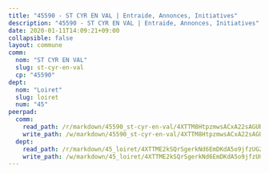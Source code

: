 ```yaml
---
title: "45590 - ST CYR EN VAL | Entraide, Annonces, Initiatives"
description: "45590 - ST CYR EN VAL | Entraide, Annonces, Initiatives"
date: 2020-01-11T14:09:21+09:00
collapsible: false
layout: commune
comm:
  nom: "ST CYR EN VAL"
  slug: st-cyr-en-val
  cp: "45590"
dept:
  nom: "Loiret"
  slug: loiret
  num: "45"
peerpad:
  comm:
    read_path: /r/markdown/45590_st-cyr-en-val/4XTTM8HtpzmwsACxA22sAGURZFhLJP5Kc6keWwcMQJnkEW1X9
    write_path: /w/markdown/45590_st-cyr-en-val/4XTTM8HtpzmwsACxA22sAGURZFhLJP5Kc6keWwcMQJnkEW1X9-K3TgUsEoeN5uY4AJ9b8e9S8ofZ5SSYyX828kCAZETA8LaHDndS8vdh5Ppkj2TNkinJG33r1VFXKFF4BfbwapYBir8w5xdkppgr1S3VrTkPdSG8TbC8ibdWt3spX4UwczBpijJzPd
  dept:
    read_path: /r/markdown/45_loiret/4XTTME2kSQrSgerkNd6EmDKdA5o9jfzUG2SAG8C2qVYb3YXN4
    write_path: /w/markdown/45_loiret/4XTTME2kSQrSgerkNd6EmDKdA5o9jfzUG2SAG8C2qVYb3YXN4-K3TgULpEDoP6p5UphGUnEGQQDb2AQTj81Z2trE1ZVsdtBZSXUbkVLE9oEias3DdMz5vmgxRH8ErfnuyVj2VYfJxxhBMoq5ZxQCDrb2jTVFkww5uEThgDKwT8pF9LfJGTpqNraKjJ
---
```



